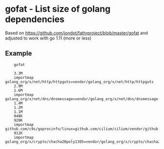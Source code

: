 # gofat - List size of golang dependencies

Based on https://github.com/jondot/fattyproject/blob/master/gofat and adjusted to work with go 1.11 (more or less)

## Example

        gofat

        3.3M
        importmap golang_org/x/net/http/httpguts=vendor/golang_org/x/net/http/httpguts
        2.9M
        1.6M
        importmap golang_org/x/net/dns/dnsmessage=vendor/golang_org/x/net/dns/dnsmessage
        1.4M
        1.2M
        1.1M
        948K
        920K
        importmap github.com/c9s/goprocinfo/linux=github.com/cilium/cilium/vendor/github.com/c9s/goprocinfo/linux
        912K
        importmap golang_org/x/crypto/chacha20poly1305=vendor/golang_org/x/crypto/chacha20poly1305
